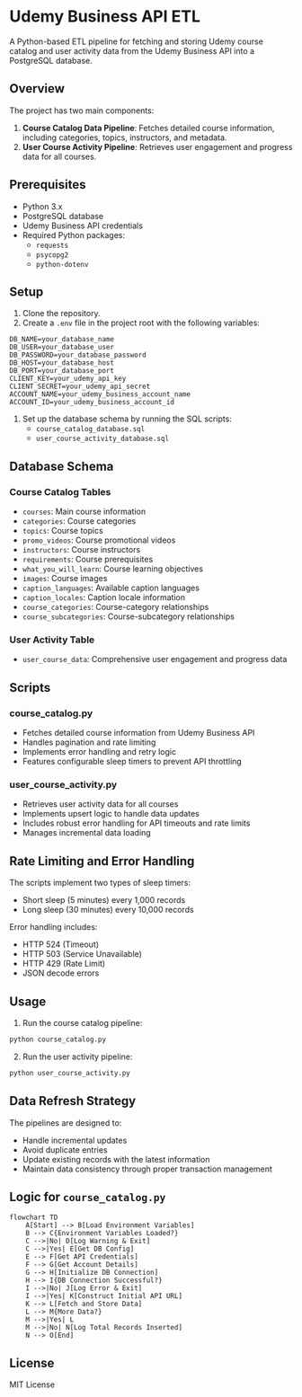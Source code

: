 # Udemy Business API ETL

A Python-based ETL pipeline for fetching and storing Udemy course catalog and user activity data from the Udemy Business API into a PostgreSQL database.

## Overview

The project has two main components:

1. **Course Catalog Data Pipeline**: Fetches detailed course information, including categories, topics, instructors, and metadata.
2. **User Course Activity Pipeline**: Retrieves user engagement and progress data for all courses.

## Prerequisites

- Python 3.x
- PostgreSQL database
- Udemy Business API credentials
- Required Python packages:
  - `requests`
  - `psycopg2`
  - `python-dotenv`

## Setup

1. Clone the repository.
2. Create a `.env` file in the project root with the following variables:

```
DB_NAME=your_database_name
DB_USER=your_database_user
DB_PASSWORD=your_database_password
DB_HOST=your_database_host
DB_PORT=your_database_port
CLIENT_KEY=your_udemy_api_key
CLIENT_SECRET=your_udemy_api_secret
ACCOUNT_NAME=your_udemy_business_account_name
ACCOUNT_ID=your_udemy_business_account_id
```

1. Set up the database schema by running the SQL scripts:
   - `course_catalog_database.sql`
   - `user_course_activity_database.sql`

## Database Schema

### Course Catalog Tables

- `courses`: Main course information
- `categories`: Course categories
- `topics`: Course topics
- `promo_videos`: Course promotional videos
- `instructors`: Course instructors
- `requirements`: Course prerequisites
- `what_you_will_learn`: Course learning objectives
- `images`: Course images
- `caption_languages`: Available caption languages
- `caption_locales`: Caption locale information
- `course_categories`: Course-category relationships
- `course_subcategories`: Course-subcategory relationships

### User Activity Table

- `user_course_data`: Comprehensive user engagement and progress data

## Scripts

### course_catalog.py

- Fetches detailed course information from Udemy Business API
- Handles pagination and rate limiting
- Implements error handling and retry logic
- Features configurable sleep timers to prevent API throttling

### user_course_activity.py

- Retrieves user activity data for all courses
- Implements upsert logic to handle data updates
- Includes robust error handling for API timeouts and rate limits
- Manages incremental data loading

## Rate Limiting and Error Handling

The scripts implement two types of sleep timers:

- Short sleep (5 minutes) every 1,000 records
- Long sleep (30 minutes) every 10,000 records

Error handling includes:

- HTTP 524 (Timeout)
- HTTP 503 (Service Unavailable)
- HTTP 429 (Rate Limit)
- JSON decode errors

## Usage

1. Run the course catalog pipeline:

```bash
python course_catalog.py
```

2. Run the user activity pipeline:

```bash
python user_course_activity.py
```

## Data Refresh Strategy

The pipelines are designed to:

- Handle incremental updates
- Avoid duplicate entries
- Update existing records with the latest information
- Maintain data consistency through proper transaction management

## Logic for `course_catalog.py`

```mermaid
flowchart TD
    A[Start] --> B[Load Environment Variables]
    B --> C{Environment Variables Loaded?}
    C -->|No| D[Log Warning & Exit]
    C -->|Yes| E[Get DB Config]
    E --> F[Get API Credentials]
    F --> G[Get Account Details]
    G --> H[Initialize DB Connection]
    H --> I{DB Connection Successful?}
    I -->|No| J[Log Error & Exit]
    I -->|Yes| K[Construct Initial API URL]
    K --> L[Fetch and Store Data]
    L --> M{More Data?}
    M -->|Yes| L
    M -->|No| N[Log Total Records Inserted]
    N --> O[End]
```

## License

MIT License
